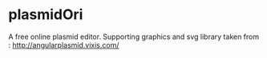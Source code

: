 # plasmidOri

A free online plasmid editor. Supporting graphics and svg library taken from : http://angularplasmid.vixis.com/